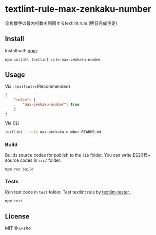 # textlint-rule-max-zenkaku-number

全角数字の最大桁数を制限するtextlint rule (明日完成予定)

## Install

Install with [npm](https://www.npmjs.com/):

```sh
npm install textlint-rule-max-zenkaku-number
```

## Usage

Via `.textlintrc`(Recommended)

```json
{
    "rules": {
        "max-zenkaku-number": true
    }
}
```

Via CLI

```sh
textlint --rule max-zenkaku-number README.md
```

### Build

Builds source codes for publish to the `lib` folder.
You can write ES2015+ source codes in `src/` folder.

    npm run build

### Tests

Run test code in `test` folder.
Test textlint rule by [textlint-tester](https://github.com/textlint/textlint-tester).

```sh
npm test
```

## License

MIT © u-sho
